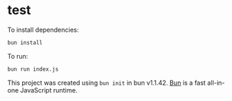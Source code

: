 # test

To install dependencies:

```bash
bun install
```

To run:

```bash
bun run index.js
```

This project was created using `bun init` in bun v1.1.42. [Bun](https://bun.sh) is a fast all-in-one JavaScript runtime.
